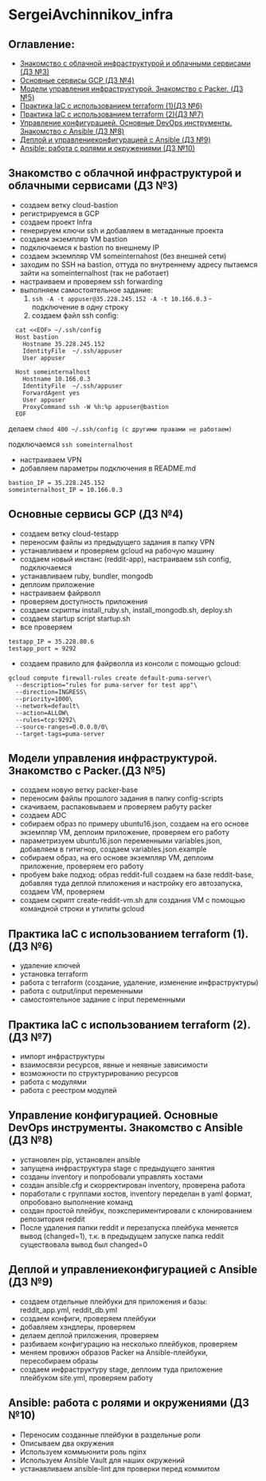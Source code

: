# SergeiAvchinnikov_infra
## **Оглавление:**
- [Знакомство с облачной инфраструктурой и облачными сервисами (ДЗ №3)](#ДЗ3)
- [Основные сервисы GCP (ДЗ №4)](#ДЗ4)
- [Модели управления инфраструктурой. Знакомство с Packer. (ДЗ №5)](#ДЗ5)
- [Практика IaC с использованием terraform (1)(ДЗ №6)](#ДЗ6)
- [Практика IaC с использованием terraform (2)(ДЗ №7)](#ДЗ7)
- [Управление конфигурацией. Основные DevOps инструменты. Знакомство с Ansible (ДЗ №8)](#ДЗ8)
- [Деплой и управлениеконфигурацией с Ansible (ДЗ №9)](#ДЗ9)
- [Ansible: работа с ролями и окружениями (ДЗ №10)](#ДЗ10)

## <a name="ДЗ3"></a>Знакомство с облачной инфраструктурой и облачными сервисами (ДЗ №3)
+ создаем ветку cloud-bastion
+ регистрируемся в GCP
+ создаем проект Infra
+ генерируем ключи ssh и добавляем в метаданные проекта
+ создаем экземпляр VM bastion
+ подключаемся к bastion по внешнему IP
+ создаем экземпляр VM someinternahost (без внешней сети)
+ заходим по SSH на bastion, оттуда по внутреннему адресу пытаемся зайти на someinternalhost (так не работает)
+ настраиваем и проверяем ssh forwarding
+ выполняем самостоятельное задание:
  1. `ssh -A -t appuser@35.228.245.152 -A -t 10.166.0.3` - подключение в одну строку
  2.  создаем файл ssh config:
``` 
  cat <<EOF> ~/.ssh/config
  Host bastion
    Hostname 35.228.245.152
    IdentityFile  ~/.ssh/appuser
    User appuser
  
  Host someinternalhost
    Hostname 10.166.0.3
    IdentityFile  ~/.ssh/appuser
    ForwardAgent yes
    User appuser
    ProxyCommand ssh -W %h:%p appuser@bastion
  EOF
```
делаем `chmod 400 ~/.ssh/config (с другими правами не работаем)`

подключаемся `ssh someinternalhost`

+ настраиваем VPN
+ добавляем параметры подключения в README.md

```
bastion_IP = 35.228.245.152
someinternalhost_IP = 10.166.0.3
```
## <a name="ДЗ4"></a>Основные сервисы GCP (ДЗ №4)
+ создаем ветку cloud-testapp
+ переносим файлы из предыдущего задания в папку VPN
+ устанавливаем и проверяем gcloud на рабочую машину
+ создаем новый инстанс (reddit-app), настраиваем ssh config, подключаемся
+ устанавливаем ruby, bundler, mongodb
+ деплоим приложение
+ настраиваем файрволл
+ проверяем доступность приложения
+ создаем скрипты install_ruby.sh, install_mongodb.sh, deploy.sh
+ сoздаем startup script startup.sh
+ все проверяем

```
testapp_IP = 35.228.80.6
testapp_port = 9292
```

+ создаем правило для файрволла из консоли с помощью gcloud:
```
gcloud compute firewall-rules create default-puma-server\
  --description="rules for puma-server for test app"\
  --direction=INGRESS\
  --priority=1000\
  --network=default\
  --action=ALLOW\
  --rules=tcp:9292\
  --source-ranges=0.0.0.0/0\
  --target-tags=puma-server
```

## <a name="ДЗ5"></a> Модели управления инфраструктурой. Знакомство с Packer.(ДЗ №5)
+ создаем новую ветку packer-base
+ переносим файлы прошлого задания в папку config-scripts
+ скачиваем, распаковываем и проверяем рабуту packer
+ создаем ADC
+ собираем образ по примеру ubuntu16.json, создаем на его основе экземпляр VM, деплоим приложение, проверяем его работу
+ параметризуем ubuntu16.json переменными variables.json, добавляем в гитигнор, создаем variables.json.example
+ собираем образ, на его основе экземпляр VM, деплоим приложение, проверяем его работу
+ пробуем bake подход: образ reddit-full создаем на базе reddit-base, добавляя туда деплой плиложения и настройку его автозапуска, создаем VM, проверяем
+ создаем скрипт create-reddit-vm.sh для создания VM с помощью командной строки
и утилиты gcloud

## <a name="ДЗ6"></a> Практика IaC c использованием terraform (1).(ДЗ №6)
+ удаление ключей
+ установка terraform
+ работа с terraform (создание, удаление, изменение инфраструктуры)
+ работа с output/input переменными
+ самостоятельное задание с input переменными 

## <a name="ДЗ7"></a> Практика IaC c использованием terraform (2).(ДЗ №7)
+ импорт инфраструктуры
+ взаимосвязи ресурсов, явные и неявные зависимости
+ возможности по структурированию ресурсов
+ работа с модулями
+ работа с реестром модулей

## <a name="ДЗ8"></a> Управление конфигурацией. Основные DevOps инструменты. Знакомство с Ansible (ДЗ №8)
+ установлен pip, установлен ansible
+ запущена инфраструктура stage с предыдущего занятия
+ созданы inventory и попробовали управлять хостами
+ создан ansible.cfg и скорректирован inventory, проверена работа
+ поработали с группами хостов, inventory переделан в yaml формат, опробовано выполнение команд
+ создан простой плейбук, поэкспериментировали с клонированием репозитория reddit
+ После удаления папки reddit и перезапуска плейбука меняется вывод (changed=1), т.к. в предыдущем запуске папка reddit существовала вывод был changed=0

## <a name="ДЗ9"></a> Деплой и управлениеконфигурацией с Ansible (ДЗ №9)
+ создаем отдельные плейбуки для приложения и базы: reddit_app.yml, reddit_db.yml
+ создаем конфиги, проверяем плейбуки
+ добавляем хэндлеры, проверяем
+ делаем деплой приложения, проверяем
+ разбиваем конфигурацию на несколько плейбуков, проверяем
+ меняем провижн образов Packer на Ansible-плейбуки, пересобираем образы
+ создаем инфраструктуру stage, деплоим туда приложение плейбуком site.yml, проверяем работу

## <a name="ДЗ10"></a> Ansible: работа с ролями и окружениями (ДЗ №10)
+ Переносим созданные плейбуки в раздельные роли
+ Описываем два окружения
+ Используем коммьюнити роль nginx
+ Используем Ansible Vault для наших окружений
+ устанавливаем ansible-lint для проверки перед коммитом

